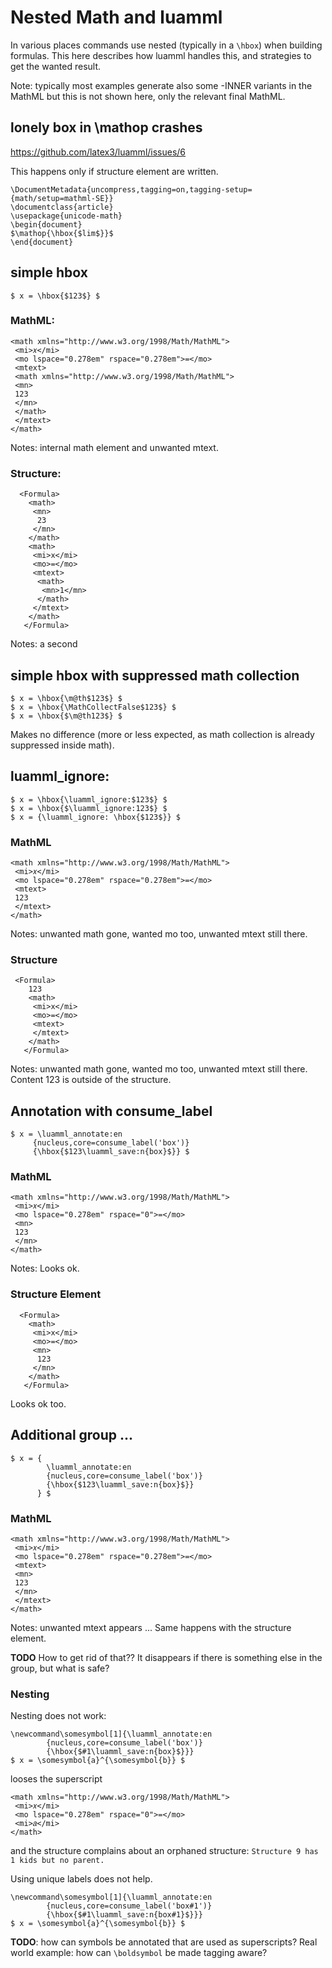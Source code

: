 # Nested Math and luamml

In various places commands use nested (typically in a `\hbox`) when building formulas.
This here describes how luamml handles this, and strategies to get the wanted result.

Note: typically most examples generate also some -INNER variants in the MathML but this is not shown here, only the relevant final MathML.

## lonely box in \mathop crashes

https://github.com/latex3/luamml/issues/6

This happens only if structure element are written.
~~~~
\DocumentMetadata{uncompress,tagging=on,tagging-setup={math/setup=mathml-SE}}
\documentclass{article}
\usepackage{unicode-math}
\begin{document}
$\mathop{\hbox{$lim$}}$
\end{document}
~~~~

## simple hbox

~~~~
$ x = \hbox{$123$} $
~~~~

### MathML:

~~~~
<math xmlns="http://www.w3.org/1998/Math/MathML">
 <mi>𝑥</mi>
 <mo lspace="0.278em" rspace="0.278em">=</mo>
 <mtext>
 <math xmlns="http://www.w3.org/1998/Math/MathML">
 <mn>
 123
 </mn>
 </math>
 </mtext>
</math>
~~~~

Notes: internal math element and unwanted mtext.

### Structure:

~~~~
  <Formula>
    <math>
     <mn>
      23
     </mn>
    </math>
    <math>
     <mi>x</mi>
     <mo>=</mo>
     <mtext>
      <math>
       <mn>1</mn>
      </math>
     </mtext>
    </math>
   </Formula>
~~~~   

Notes: a second <math> element which contains a part (?) of the hbox content.
Internal math element and unwanted mtext too.

## simple hbox with suppressed math collection

~~~~
$ x = \hbox{\m@th$123$} $
$ x = \hbox{\MathCollectFalse$123$} $
$ x = \hbox{$\m@th123$} $
~~~~

Makes no difference (more or less expected, as math collection is already suppressed inside math).

## luamml_ignore:

~~~~
$ x = \hbox{\luamml_ignore:$123$} $
$ x = \hbox{$\luamml_ignore:123$} $
$ x = {\luamml_ignore: \hbox{$123$}} $
~~~~

### MathML

~~~~
<math xmlns="http://www.w3.org/1998/Math/MathML">
 <mi>𝑥</mi>
 <mo lspace="0.278em" rspace="0.278em">=</mo>
 <mtext>
 123
 </mtext>
</math>
~~~~

Notes: unwanted math gone, wanted mo too, unwanted mtext still there.

### Structure

~~~~
 <Formula>
    123
    <math>
     <mi>x</mi>
     <mo>=</mo>
     <mtext>
     </mtext>
    </math>
   </Formula>
~~~~   

Notes: unwanted math gone, wanted mo too, unwanted mtext still there. Content 123 is outside of the structure.

## Annotation with consume_label

~~~~
$ x = \luamml_annotate:en
     {nucleus,core=consume_label('box')}
     {\hbox{$123\luamml_save:n{box}$}} $
~~~~

### MathML

~~~~
<math xmlns="http://www.w3.org/1998/Math/MathML">
 <mi>𝑥</mi>
 <mo lspace="0.278em" rspace="0">=</mo>
 <mn>
 123
 </mn>
</math>
~~~~

Notes: Looks ok.     

### Structure Element

~~~~
  <Formula>
    <math>
     <mi>x</mi>
     <mo>=</mo>
     <mn>
      123
     </mn>
    </math>
   </Formula>
~~~~

Looks ok too.      

## Additional group ...

~~~~
$ x = {
        \luamml_annotate:en
        {nucleus,core=consume_label('box')}
        {\hbox{$123\luamml_save:n{box}$}}
      } $
~~~~     

### MathML


~~~~
<math xmlns="http://www.w3.org/1998/Math/MathML">
 <mi>𝑥</mi>
 <mo lspace="0.278em" rspace="0.278em">=</mo>
 <mtext>
 <mn>
 123
 </mn>
 </mtext>
</math>
~~~~

Notes: unwanted mtext appears ...
Same happens with the structure element.

**TODO** How to get rid of that?? It disappears if there is something else in the group, but what is safe? 


### Nesting

Nesting does not work:

~~~~
\newcommand\somesymbol[1]{\luamml_annotate:en
        {nucleus,core=consume_label('box')}
        {\hbox{$#1\luamml_save:n{box}$}}}
$ x = \somesymbol{a}^{\somesymbol{b}} $
~~~~

looses the superscript

~~~~
<math xmlns="http://www.w3.org/1998/Math/MathML">
 <mi>𝑥</mi>
 <mo lspace="0.278em" rspace="0">=</mo>
 <mi>𝑎</mi>
</math>
~~~~

and the structure complains about an orphaned structure: `Structure 9 has 1 kids but no parent.`

Using unique labels does not help. 

~~~~
\newcommand\somesymbol[1]{\luamml_annotate:en
        {nucleus,core=consume_label('box#1')}
        {\hbox{$#1\luamml_save:n{box#1}$}}}
$ x = \somesymbol{a}^{\somesymbol{b}} $
~~~~ 

**TODO**: how can symbols be annotated that are used as superscripts? Real world example: how can `\boldsymbol` be made tagging aware?   